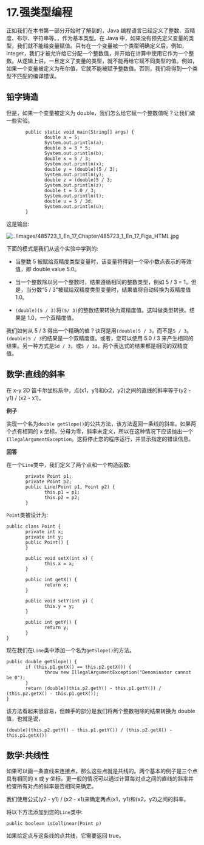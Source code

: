 # 17.强类型编程

正如我们在本书第一部分开始时了解到的，Java 编程语言已经定义了整数、双精度、布尔、字符串等。，作为基本类型。在 Java 中，如果没有预先定义变量的类型，我们就不能给变量赋值。只有在一个变量被一个类型明确定义后，例如，integer，我们才被允许给它分配一个整数值，并开始在计算中使用它作为一个整数。从逻辑上讲，一旦定义了变量的类型，就不能再给它赋不同类型的值。例如，如果一个变量被定义为布尔值，它就不能被赋予整数值。否则，我们将得到一个类型不匹配的编译错误。

## 铅字铸造

但是，如果一个变量被定义为 double，我们怎么给它赋一个整数值呢？让我们做一些实验。

```
       public static void main(String[] args) {
              double a = 5;
              System.out.println(a);
              double b = 3 * 5;
              System.out.println(b);
              double x = 5 / 3;
              System.out.println(x);
              double y = (double)(5 / 3);
              System.out.println(y);
              double z = (double)5 / 3;
              System.out.println(z);
              double t = 5.0 / 3;
              System.out.println(t);
              double u = 5 / 3d;
              System.out.println(u);
       }

```

这是输出:

![../images/485723_1_En_17_Chapter/485723_1_En_17_Figa_HTML.jpg](../images/485723_1_En_17_Chapter/485723_1_En_17_Figa_HTML.jpg)

下面的模式是我们从这个实验中学到的:

*   当整数 5 被赋给双精度类型变量时，该变量将得到一个带小数点表示的等效值，即 double value 5.0。

*   当一个整数除以另一个整数时，结果遵循相同的整数类型，例如 5 / 3 = 1。但是，当分数“5 / 3”被赋给双精度类型变量时，结果值将自动转换为双精度值 1.0。

*   `(double)(5 / 3)`将`(5/ 3)`的整数结果转换为双精度值。这叫做类型转换。结果是 1.0，一个双精度值。

我们如何从 5 / 3 得出一个精确的值？诀窍是用`(double)5 / 3`，而不是`5 / 3`。`(double)5 / 3`的结果是一个双精度值。或者，您可以使用 5.0 / 3 来产生相同的结果。另一种方式是`5d / 3`，或`5 / 3d`。两个表达式的结果都是相同的双精度值。

## 数学:直线的斜率

在 x-y 2D 笛卡尔坐标系中，点(x1，y1)和(x2，y2)之间的直线的斜率等于(y2 - y1) / (x2 - x1)。

**例子**

实现一个名为`double getSlope()`的公共方法，该方法返回一条线的斜率。如果两个点有相同的 x 坐标，分母为零，斜率未定义，所以在这种情况下应该抛出一个`IllegalArgumentException`。这将停止您的程序运行，并显示指定的错误信息。

**回答**

在一个`Line`类中，我们定义了两个点和一个构造函数:

```
       private Point p1;
       private Point p2;
       public Line(Point p1, Point p2) {
              this.p1 = p1;
              this.p2 = p2;
       }

```

`Point`类被设计为:

```
public class Point {
       private int x;
       private int y;
       public Point() {
       }

       public void setX(int x) {
              this.x = x;
       }

       public int getX() {
              return x;
       }

       public void setY(int y) {
              this.y = y;
       }

       public int getY() {
              return y;
       }
}

```

现在我们在`Line`类中添加一个名为`getSlope()`的方法。

```
public double getSlope() {
       if (this.p1.getX() == this.p2.getX()) {
              throw new IllegalArgumentException("Denominator cannot be 0");
       }
       return (double)(this.p2.getY() - this.p1.getY()) / (this.p2.getX() - this.p1.getX());
}

```

该方法看起来很容易，但棘手的部分是我们将两个整数相除的结果转换为 double 值，也就是说，

```
(double)(this.p2.getY() - this.p1.getY()) / (this.p2.getX() - this.p1.getX())

```

## 数学:共线性

如果可以画一条直线来连接点，那么这些点就是共线的。两个基本的例子是三个点具有相同的 x 或 y 坐标。更一般的情况可以通过计算每对点之间的直线的斜率并检查所有对点的斜率是否相同来确定。

我们使用公式(y2 - y1) / (x2 - x1)来确定两点(x1，y1)和(x2，y2)之间的斜率。

将以下方法添加到您的`Line`类中:

```
public boolean isCollinear(Point p)

```

如果给定点与这条线的点共线，它需要返回 true。